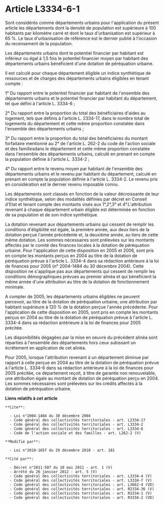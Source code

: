 # Article L3334-6-1

Sont considérés comme départements urbains pour l'application du présent article les départements dont la densité de
population est supérieure à 100 habitants par kilomètre carré et dont le taux d'urbanisation est supérieur à 65 %. Le taux
d'urbanisation de référence est le dernier publié à l'occasion du recensement de la population. 

Les départements urbains dont le potentiel financier par habitant est inférieur ou égal à 1,5 fois le potentiel financier
moyen par habitant des départements urbains bénéficient d'une dotation de péréquation urbaine. 

Il est calculé pour chaque département éligible un indice synthétique de ressources et de charges des départements urbains
éligibles en tenant compte : 

1° Du rapport entre le potentiel financier par habitant de l'ensemble des départements urbains et le potentiel financier par
habitant du département, tel que défini à l'article L. 3334-6 ; 

2° Du rapport entre la proportion du total des bénéficiaires d'aides au logement, tels que définis à l'article L. 2334-17,
dans le nombre total de logements du département et cette même proportion constatée dans l'ensemble des départements
urbains ; 

3° Du rapport entre la proportion du total des bénéficiaires du montant forfaitaire mentionné au 2° de l'article L. 262-2 du
code de l'action sociale et des famillesdans le département et cette même proportion constatée dans l'ensemble des
départements urbains, calculé en prenant en compte la population définie à l'article L. 3334-2 ; 

4° Du rapport entre le revenu moyen par habitant de l'ensemble des départements urbains et le revenu par habitant du
département, calculé en prenant en compte la population définie à l'article L. 3334-2. Le revenu pris en considération est le
dernier revenu imposable connu. 

Les départements sont classés en fonction de la valeur décroissante de leur indice synthétique, selon des modalités définies
par décret en Conseil d'Etat et tenant compte des montants visés aux 1°,2°,3° et 4°.L'attribution revenant à chaque
département urbain éligible est déterminée en fonction de sa population et de son indice synthétique. 

La dotation revenant aux départements urbains qui cessent de remplir les conditions d'éligibilité est égale, la première
année, aux deux tiers de la dotation perçue l'année précédente et, la deuxième année, au tiers de cette même dotation. Les
sommes nécessaires sont prélevées sur les montants affectés par le comité des finances locales à la dotation de péréquation
urbaine. Pour l'application de cette disposition en 2005 et 2006, sont pris en compte les montants perçus en 2004 au titre de
la dotation de péréquation prévue à l'article L. 3334-4 dans sa rédaction antérieure à la loi de finances pour 2005 (n°
2004-1484 du 30 décembre 2004). Cette disposition ne s'applique pas aux départements qui cessent de remplir les conditions
démographiques prévues au premier alinéa et qui bénéficient la même année d'une attribution au titre de la dotation de
fonctionnement minimale.

A compter de 2005, les départements urbains éligibles ne peuvent percevoir, au titre de la dotation de péréquation urbaine,
une attribution par habitant supérieure à 120 % de la dotation perçue l'année précédente. Pour l'application de cette
disposition en 2005, sont pris en compte les montants perçus en 2004 au titre de la dotation de péréquation prévue à
l'article L. 3334-4 dans sa rédaction antérieure à la loi de finances pour 2005 précitée. 

Les disponibilités dégagées par la mise en oeuvre du précédent alinéa sont réparties à l'ensemble des départements hors ceux
subissant un écrêtement en application de cet alinéa. 

Pour 2005, lorsque l'attribution revenant à un département diminue par rapport à celle perçue en 2004 au titre de la dotation
de péréquation prévue à l'article L. 3334-6 dans sa rédaction antérieure à la loi de finances pour 2005 précitée, ce
département reçoit, à titre de garantie non renouvelable, une attribution égale au montant de dotation de péréquation perçu
en 2004. Les sommes nécessaires sont prélevées sur les crédits affectés à la dotation de péréquation urbaine.

**Liens relatifs à cet article**

	**Cite**:

	  - Loi n°2004-1484 du 30 décembre 2004
	  - Code général des collectivités territoriales - art. L2334-17
	  - Code général des collectivités territoriales - art. L3334-2
	  - Code général des collectivités territoriales - art. L3334-6
	  - Code de l'action sociale et des familles - art. L262-2 (V)

	**Modifié par**:

	  - Loi n°2010-1657 du 29 décembre 2010 - art. 181

	**Cité par**:

	  - Décret n°2011-507 du 10 mai 2011 - art. 1 (V)
	  - Arrêté du 26 janvier 2012 - art. 5 (V)
	  - Code général des collectivités territoriales - art. L3334-4 (V)
	  - Code général des collectivités territoriales - art. L3334-7 (V)
	  - Code général des collectivités territoriales - art. L3662-4 (VD)
	  - Code général des collectivités territoriales - art. R2334-36 (V)
	  - Code général des collectivités territoriales - art. R3334-1 (V)
	  - Code général des collectivités territoriales - art. R3334-2 (VD)
